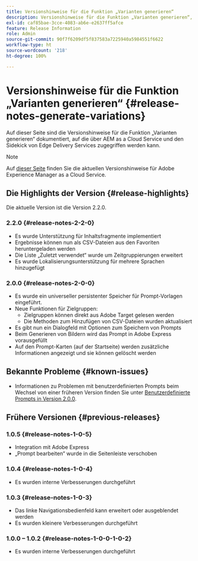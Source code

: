 ```yaml
---
title: Versionshinweise für die Funktion „Varianten generieren“
description: Versionshinweise für die Funktion „Varianten generieren“, auf die über AEM as a Cloud Service und das Sidekick von Edge Delivery Services zugegriffen werden kann
exl-id: caf85bae-3cce-4083-ab6e-e2637ff5afce
feature: Release Information
role: Admin
source-git-commit: 90f7f6209df5f837583a7225940a5984551f6622
workflow-type: ht
source-wordcount: '218'
ht-degree: 100%

---
```


# Versionshinweise für die Funktion „Varianten generieren“ {#release-notes-generate-variations}

Auf dieser Seite sind die Versionshinweise für die Funktion „Varianten generieren“ dokumentiert, auf die über AEM as a Cloud Service und den Sidekick von Edge Delivery Services zugegriffen werden kann.

>[!NOTE]
>
>Auf [dieser Seite](/help/release-notes/release-notes-cloud/release-notes-current.md) finden Sie die aktuellen Versionshinweise für Adobe Experience Manager as a Cloud Service.

## Die Highlights der Version {#release-highlights}

Die aktuelle Version ist die Version 2.2.0.

### 2.2.0 {#release-notes-2-2-0}

* Es wurde Unterstützung für Inhaltsfragmente implementiert
* Ergebnisse können nun als CSV-Dateien aus den Favoriten heruntergeladen werden
* Die Liste „Zuletzt verwendet“ wurde um Zeitgruppierungen erweitert
* Es wurde Lokalisierungsunterstützung für mehrere Sprachen hinzugefügt

### 2.0.0 {#release-notes-2-0-0}

* Es wurde ein universeller persistenter Speicher für Prompt-Vorlagen eingeführt.
* Neue Funktionen für Zielgruppen:
   * Zielgruppen können direkt aus Adobe Target gelesen werden
   * Die Methoden zum Hinzufügen von CSV-Dateien wurden aktualisiert
* Es gibt nun ein Dialogfeld mit Optionen zum Speichern von Prompts
* Beim Generieren von Bildern wird das Prompt in Adobe Express vorausgefüllt
* Auf den Prompt-Karten (auf der Startseite) werden zusätzliche Informationen angezeigt und sie können gelöscht werden

## Bekannte Probleme {#known-issues}

* Informationen zu Problemen mit benutzerdefinierten Prompts beim Wechsel von einer früheren Version finden Sie unter [Benutzerdefinierte Prompts in Version 2.0.0](/help/generative-ai/generate-variations.md#custom-prompts-v200).

## Frühere Versionen {#previous-releases}

### 1.0.5 {#release-notes-1-0-5}

* Integration mit Adobe Express
* „Prompt bearbeiten“ wurde in die Seitenleiste verschoben

### 1.0.4 {#release-notes-1-0-4}

* Es wurden interne Verbesserungen durchgeführt

### 1.0.3 {#release-notes-1-0-3}

* Das linke Navigationsbedienfeld kann erweitert oder ausgeblendet werden
* Es wurden kleinere Verbesserungen durchgeführt

### 1.0.0 – 1.0.2 {#release-notes-1-0-0-1-0-2}

* Es wurden interne Verbesserungen durchgeführt
